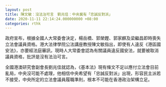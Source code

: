 ```yaml
---
layout: post
title: 陳文敏︰沒法治可言　劉兆佳︰中央冀有「忠誠反對派」
date: 2020-11-11 22:14:24.000000000 +08:00
categories: rthk
---
```


政府宣布，根據全國人大常委會決定，楊岳橋、郭榮鏗、郭家麒及梁繼昌即時喪失立法會議員資格。港大法律學院公法講座教授陳文敏指出，即使有人違反《港區國安法》，亦要經法庭審訊，現時人大常委會認為有關議員違反國安法，就要被取消議員資格，批評是沒有法治可言。

全國港澳研究會副會長劉兆佳就認為，《基本法》現有條文不足以應付立法會目前亂局，中央沒可能不處理，他相信中央希望有「忠誠反對派」出現，形容民主派若不接受，中央所定的立法會議員履職準則，根本不可能在香港政治架構立足。
